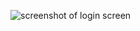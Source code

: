 ![screenshot of login screen](https://user-images.githubusercontent.com/72859150/216812137-f7452202-1d5f-4bc5-b27d-38a8b765549f.png)

